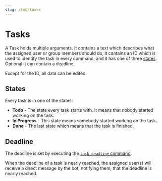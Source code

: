 ```yaml
---
slug: /tmb/tasks
---
```


# Tasks

A Task holds multiple arguments. It contains a text which describes what the assigned user or group members should do, it contains an ID which is used to identify the task in every command, and it has one of three [states](#states). Optional it can contain a deadline.

Except for the ID, all data can be edited.

## States

Every task is in one of the states:
- **Todo** - The state every task starts with. It means that nobody started working on the task.
- **In Progress** - This state means somebody started working on the task.
- **Done** - The last state which means that the task is finished.

## Deadline

The deadline is set by executing the [`task deadline` command](all-commands.md#task-commands). 

When the deadline of a task is nearly reached, the assigned user(s) will receive a direct message by the bot, notifying them, that the deadline is nearly reached.